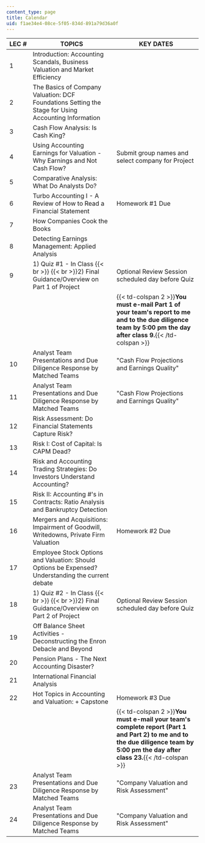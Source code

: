 ```yaml
---
content_type: page
title: Calendar
uid: f1ae34e4-08ce-5f05-834d-891a79d36a0f
---
```


| LEC # | TOPICS | KEY DATES |
| --- | --- | --- |
| 1 | Introduction: Accounting Scandals, Business Valuation and Market Efficiency |  |
| 2 | The Basics of Company Valuation: DCF Foundations Setting the Stage for Using Accounting Information |  |
| 3 | Cash Flow Analysis: Is Cash King? |  |
| 4 | Using Accounting Earnings for Valuation - Why Earnings and Not Cash Flow? | Submit group names and select company for Project |
| 5 | Comparative Analysis: What Do Analysts Do? |  |
| 6 | Turbo Accounting I - A Review of How to Read a Financial Statement | Homework #1 Due |
| 7 | How Companies Cook the Books |  |
| 8 | Detecting Earnings Management: Applied Analysis |  |
| 9 | 1) Quiz #1 - In Class  {{< br >}}  {{< br >}}2) Final Guidance/Overview on Part 1 of Project | Optional Review Session scheduled day before Quiz |
|  || {{< td-colspan 2 >}}**You must e-mail Part 1 of your team's report to me and to the due diligence team by 5:00 pm the day after class 9.**{{< /td-colspan >}} ||
| 10 | Analyst Team Presentations and Due Diligence Response by Matched Teams | "Cash Flow Projections and Earnings Quality" |
| 11 | Analyst Team Presentations and Due Diligence Response by Matched Teams | "Cash Flow Projections and Earnings Quality" |
| 12 | Risk Assessment: Do Financial Statements Capture Risk? |  |
| 13 | Risk I: Cost of Capital: Is CAPM Dead? |  |
| 14 | Risk and Accounting Trading Strategies: Do Investors Understand Accounting? |  |
| 15 | Risk II: Accounting #'s in Contracts: Ratio Analysis and Bankruptcy Detection |  |
| 16 | Mergers and Acquisitions: Impairment of Goodwill, Writedowns, Private Firm Valuation | Homework #2 Due |
| 17 | Employee Stock Options and Valuation: Should Options be Expensed? Understanding the current debate |  |
| 18 | 1) Quiz #2 - In Class  {{< br >}}  {{< br >}}2) Final Guidance/Overview on Part 2 of Project | Optional Review Session scheduled day before Quiz |
| 19 | Off Balance Sheet Activities - Deconstructing the Enron Debacle and Beyond |  |
| 20 | Pension Plans - The Next Accounting Disaster? |  |
| 21 | International Financial Analysis |  |
| 22 | Hot Topics in Accounting and Valuation: + Capstone | Homework #3 Due |
|  || {{< td-colspan 2 >}}**You must e-mail your team's complete report (Part 1 and Part 2) to me and to the due diligence team by 5:00 pm the day after class 23.**{{< /td-colspan >}} ||
| 23 | Analyst Team Presentations and Due Diligence Response by Matched Teams | "Company Valuation and Risk Assessment" |
| 24 | Analyst Team Presentations and Due Diligence Response by Matched Teams | "Company Valuation and Risk Assessment"